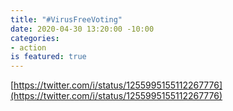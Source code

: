 ```yaml
---
title: "#VirusFreeVoting"
date: 2020-04-30 13:20:00 -10:00
categories:
- action
is featured: true
---
```


[https://twitter.com/i/status/1255995155112267776](https://twitter.com/i/status/1255995155112267776)